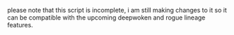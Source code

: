 please note that this script is incomplete, i am still making changes to it so it can be compatible with the upcoming deepwoken and rogue lineage features.
